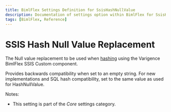```yaml
---
title: BimlFlex Settings Definition for SsisHashNullValue
description: Documentation of settings option within BimlFlex for SsisHashNullValue
tags: [BimlFlex, Reference]
---
```


# SSIS Hash Null Value Replacement

The Null value replacement to be used when [hashing](bimlflex-concepts-hashing) using the Varigence BimlFlex SSIS Custom component.

Provides backwards compatibility when set to an empty string. For new implementations and SQL hash compatibility, set to the same value as used for HashNullValue.

Notes:

* This setting is part of the *Core* settings category.

